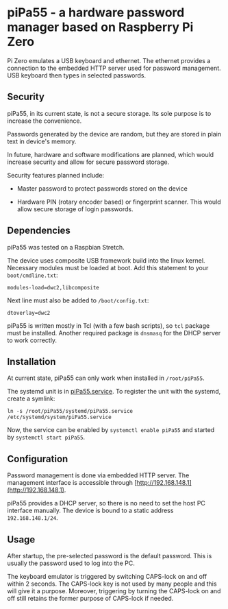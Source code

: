 # piPa55 - a hardware password manager based on Raspberry Pi Zero

Pi Zero emulates a USB keyboard and ethernet.
The ethernet provides a connection to the embedded HTTP server used for password management.
USB keyboard then types in selected passwords.

## Security

piPa55, in its current state, is not a secure storage.
Its sole purpose is to increase the convenience.

Passwords generated by the device are random, but they are stored in plain text in device's memory.

In future, hardware and software modifications are planned, which would increase security and allow for secure password storage.

Security features planned include:

  - Master password to protect passwords stored on the device

  - Hardware PIN (rotary encoder based) or fingerprint scanner.
    This would allow secure storage of login passwords.

## Dependencies

piPa55 was tested on a Raspbian Stretch.

The device uses composite USB framework build into the linux kernel.
Necessary modules must be loaded at boot.
Add this statement to your `boot/cmdline.txt`:

```
modules-load=dwc2,libcomposite
```

Next line must also be added to `/boot/config.txt`:

```
dtoverlay=dwc2
```

piPa55 is written mostly in Tcl (with a few bash scripts), so `tcl` package must be installed.
Another required package is `dnsmasq` for the DHCP server to work correctly.

## Installation

At current state, piPa55 can only work when installed in `/root/piPa55`.

The systemd unit is in [piPa55.service](./piPa55.service).
To register the unit with the systemd, create a symlink:
```
ln -s /root/piPa55/systemd/piPa55.service /etc/systemd/system/piPa55.service
```

Now, the service can be enabled by `systemctl enable piPa55` and started by `systemctl start piPa55`.

## Configuration

Password management is done via embedded HTTP server.
The management interface is accessible through [http://192.168.148.1](http://192.168.148.1).

piPa55 provides a DHCP server, so there is no need to set the host PC interface manually.
The device is bound to a static address `192.168.148.1/24`.

## Usage

After startup, the pre-selected password is the default password.
This is usually the password used to log into the PC.

The keyboard emulator is triggered by switching CAPS-lock on and off within 2 seconds.
The CAPS-lock key is not used by many people and this will give it a purpose.
Moreover, triggering by turning the CAPS-lock on and off still retains the former purpose of CAPS-lock if needed.
